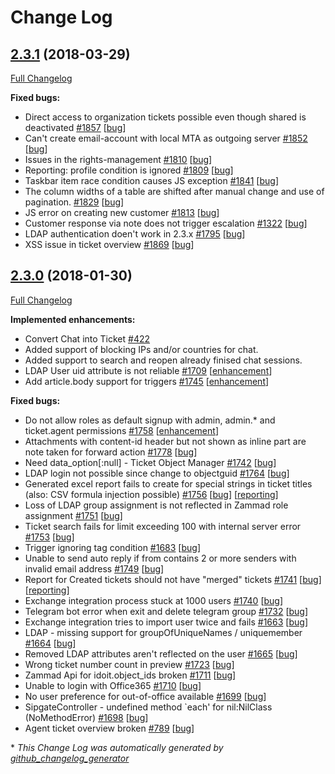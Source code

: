 # Change Log

## [2.3.1](https://github.com/zammad/zammad/tree/2.3.1) (2018-03-29)
[Full Changelog](https://github.com/zammad/zammad/compare/2.3.0...2.3.1)

**Fixed bugs:**
- Direct access to organization tickets possible even though shared is deactivated [\#1857](https://github.com/zammad/zammad/issues/1857) [[bug](https://github.com/zammad/zammad/labels/bug)]
- Can't create email-account with local MTA as outgoing server  [\#1852](https://github.com/zammad/zammad/issues/1852) [[bug](https://github.com/zammad/zammad/labels/bug)]
- Issues in the rights-management  [\#1810](https://github.com/zammad/zammad/issues/1810) [[bug](https://github.com/zammad/zammad/labels/bug)]
- Reporting: profile condition is ignored [\#1809](https://github.com/zammad/zammad/issues/1809) [[bug](https://github.com/zammad/zammad/labels/bug)]
- Taskbar item race condition causes JS exception [\#1841](https://github.com/zammad/zammad/issues/1841) [[bug](https://github.com/zammad/zammad/labels/bug)]
- The column widths of a table are shifted after manual change and use of pagination. [\#1829](https://github.com/zammad/zammad/issues/1829) [[bug](https://github.com/zammad/zammad/labels/bug)]
- JS error on creating new customer [\#1813](https://github.com/zammad/zammad/issues/1813) [[bug](https://github.com/zammad/zammad/labels/bug)]
- Customer response via note does not trigger escalation [\#1322](https://github.com/zammad/zammad/issues/1322) [[bug](https://github.com/zammad/zammad/labels/bug)]
- LDAP authentication doen't work in 2.3.x [\#1795](https://github.com/zammad/zammad/issues/1795) [[bug](https://github.com/zammad/zammad/labels/bug)]
- XSS issue in ticket overview [\#1869](https://github.com/zammad/zammad/issues/1869) [[bug](https://github.com/zammad/zammad/labels/bug)]

## [2.3.0](https://github.com/zammad/zammad/tree/2.3.0) (2018-01-30)
[Full Changelog](https://github.com/zammad/zammad/compare/2.2.0...2.3.0)

**Implemented enhancements:**
- Convert Chat into Ticket [\#422](https://github.com/zammad/zammad/issues/422)
- Added support of blocking IPs and/or countries for chat.
- Added support to search and reopen already finised chat sessions.
- LDAP User uid attribute is not reliable [\#1709](https://github.com/zammad/zammad/issues/1709) [[enhancement](https://github.com/zammad/zammad/labels/enhancement)]
- Add article.body support for triggers [\#1745](https://github.com/zammad/zammad/issues/1745) [[enhancement](https://github.com/zammad/zammad/labels/enhancement)]

**Fixed bugs:**
- Do not allow roles as default signup with admin, admin.\* and ticket.agent permissions [\#1758](https://github.com/zammad/zammad/issues/1758) [[enhancement](https://github.com/zammad/zammad/labels/enhancement)]
- Attachments with content-id header but not shown as inline part are note taken for forward action [\#1778](https://github.com/zammad/zammad/issues/1778) [[bug](https://github.com/zammad/zammad/labels/bug)]
- Need data\_option\[:null\] - Ticket Object Manager [\#1742](https://github.com/zammad/zammad/issues/1742) [[bug](https://github.com/zammad/zammad/labels/bug)]
- LDAP login not possible since change to objectguid [\#1764](https://github.com/zammad/zammad/issues/1764) [[bug](https://github.com/zammad/zammad/labels/bug)]
- Generated excel report fails to create for special strings in ticket titles \(also: CSV formula injection possible\) [\#1756](https://github.com/zammad/zammad/issues/1756) [[bug](https://github.com/zammad/zammad/labels/bug)] [[reporting](https://github.com/zammad/zammad/labels/reporting)]
- Loss of LDAP group assignment is not reflected in Zammad role assignment [\#1751](https://github.com/zammad/zammad/issues/1751) [[bug](https://github.com/zammad/zammad/labels/bug)]
- Ticket search fails for limit exceeding 100 with internal server error [\#1753](https://github.com/zammad/zammad/issues/1753) [[bug](https://github.com/zammad/zammad/labels/bug)]
- Trigger ignoring tag condition [\#1683](https://github.com/zammad/zammad/issues/1683) [[bug](https://github.com/zammad/zammad/labels/bug)]
- Unable to send auto reply if from contains 2 or more senders with invalid email address [\#1749](https://github.com/zammad/zammad/issues/1749) [[bug](https://github.com/zammad/zammad/labels/bug)]
- Report for Created tickets should not have "merged" tickets [\#1741](https://github.com/zammad/zammad/issues/1741) [[bug](https://github.com/zammad/zammad/labels/bug)] [[reporting](https://github.com/zammad/zammad/labels/reporting)]
- Exchange integration process stuck at 1000 users [\#1740](https://github.com/zammad/zammad/issues/1740) [[bug](https://github.com/zammad/zammad/labels/bug)]
- Telegram bot error when exit and delete telegram group [\#1732](https://github.com/zammad/zammad/issues/1732) [[bug](https://github.com/zammad/zammad/labels/bug)]
- Exchange integration tries to import user twice and fails [\#1663](https://github.com/zammad/zammad/issues/1663) [[bug](https://github.com/zammad/zammad/labels/bug)]
- LDAP - missing support for groupOfUniqueNames / uniquemember [\#1664](https://github.com/zammad/zammad/issues/1664) [[bug](https://github.com/zammad/zammad/labels/bug)]
- Removed LDAP attributes aren't reflected on the user [\#1665](https://github.com/zammad/zammad/issues/1665) [[bug](https://github.com/zammad/zammad/labels/bug)]
- Wrong ticket number count in preview [\#1723](https://github.com/zammad/zammad/issues/1723) [[bug](https://github.com/zammad/zammad/labels/bug)]
- Zammad Api for idoit.object\_ids broken [\#1711](https://github.com/zammad/zammad/issues/1711) [[bug](https://github.com/zammad/zammad/labels/bug)]
- Unable to login with Office365 [\#1710](https://github.com/zammad/zammad/issues/1710) [[bug](https://github.com/zammad/zammad/labels/bug)]
- No user preference for out-of-office available [\#1699](https://github.com/zammad/zammad/issues/1699) [[bug](https://github.com/zammad/zammad/labels/bug)]
- SipgateController - undefined method `each' for nil:NilClass \(NoMethodError\) [\#1698](https://github.com/zammad/zammad/issues/1698) [[bug](https://github.com/zammad/zammad/labels/bug)]
- Agent ticket overview broken [\#789](https://github.com/zammad/zammad/issues/789) [[bug](https://github.com/zammad/zammad/labels/bug)]

\* *This Change Log was automatically generated by [github_changelog_generator](https://github.com/skywinder/Github-Changelog-Generator)*